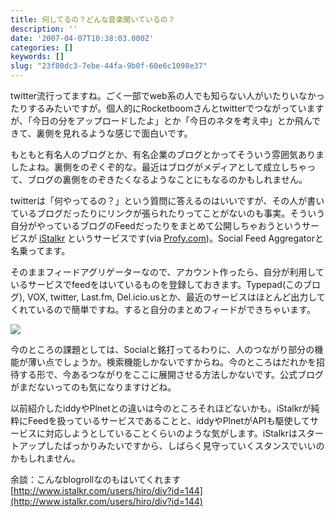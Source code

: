 ```yaml
---
title: 何してるの？どんな音楽聞いているの？
description: ''
date: '2007-04-07T10:38:03.000Z'
categories: []
keywords: []
slug: "23f80dc3-7ebe-44fa-9b0f-60e6c1098e37"
---
```

twitter流行ってますね。ごく一部でweb系の人でも知らない人がいたりいなかったりするみたいですが。個人的にRocketboomさんとtwitterでつながっていますが、「今日の分をアップロードしたよ」とか「今日のネタを考え中」とか飛んできて、裏側を見れるような感じで面白いです。

もともと有名人のブログとか、有名企業のブログとかってそういう雰囲気ありましたよね。裏側をのぞくぞ的な。最近はブログがメディアとして成立しちゃって、ブログの裏側をのぞきたくなるようなことにもなるのかもしれません。

twitterは「何やってるの？」という質問に答えるのはいいですが、その人が書いているブログだったりにリンクが張られたりってことがないのも事実。そういう自分がやっているブログのFeedだったりをまとめて公開しちゃおうというサービスが [iStalkr](http://www.istalkr.com/) というサービスです(via [Profy.com](http://www.profy.com/2007/04/06/istalkr-beta/))。Social Feed Aggregatorと名乗ってます。

そのままフィードアグリゲーターなので、アカウント作ったら、自分が利用しているサービスでfeedをはいているものを登録しておきます。Typepad(このブログ), VOX, twitter, Last.fm, Del.icio.usとか、最近のサービスはほとんど出力してくれているので簡単ですね。すると自分のまとめフィードができちゃいます。

![](0__0xZjZhQCW4hbiF5k.gif)

今のところの課題としては、Socialと銘打ってるわりに、人のつながり部分の機能が薄い点でしょうか。検索機能しかないですからね。今のところはだれかを招待する形で、今あるつながりをここに展開させる方法しかないです。公式ブログがまだないってのも気になりますけどね。

以前紹介したiddyやPlnetとの違いは今のところそれほどないかも。iStalkrが純粋にFeedを扱っているサービスであることと、iddyやPlnetがAPIも駆使してサービスに対応しようとしていることくらいのような気がします。iStalkrはスタートアップしたばっかりみたいですから、しばらく見守っていくスタンスでいいのかもしれません。

余談：こんなblogrollなのもはいてくれます  
[http://www.istalkr.com/users/hiro/div?id=144](http://www.istalkr.com/users/hiro/div?id=144)